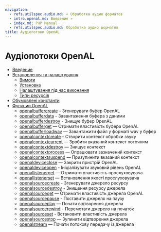 ```yaml
---
navigation:
  - refs.utilspec.audio.md: « Обработка аудио форматов
  - intro.openal.md: Введение »
  - index.md: PHP Manual
  - refs.utilspec.audio.md: Обработка аудио форматов
title: Аудіопотоки OpenAL
---
```

# Аудіопотоки OpenAL

-   [Введение](intro.openal.md)
-   [Встановлення та налаштування](openal.setup.md)
    -   [Вимоги](openal.requirements.md)
    -   [Установка](openal.installation.md)
    -   [Налаштування під час виконання](openal.configuration.md)
    -   [Типи ресурсів](openal.resources.md)
-   [Обумовлені константи](openal.constants.md)
-   [Функции OpenAL](ref.openal.md)
    -   [openalbuffercreate](function.openal-buffer-create.md) - Згенерувати буфер OpenAL
    -   [openalbufferdata](function.openal-buffer-data.md) - Завантаження буфера з даними
    -   [openalbufferdestroy](function.openal-buffer-destroy.md) - Знищує буфер OpenAL
    -   [openalbufferget](function.openal-buffer-get.md) — Отримати властивість буфера OpenAL
    -   [openalbufferloadwav](function.openal-buffer-loadwav.md) — Завантажити файл у форматі wav у буфер
    -   [openalcontextcreate](function.openal-context-create.md) - Створити контекст обробки звуку
    -   [openalcontextcurrent](function.openal-context-current.md) — Зробити вказаний контекст поточним
    -   [openalcontextdestroy](function.openal-context-destroy.md) — Знищує контекст
    -   [openalcontextprocess](function.openal-context-process.md) — Опрацювати зазначений контекст
    -   [openalcontextsuspend](function.openal-context-suspend.md) — Призупинити вказаний контекст
    -   [openaldeviceclose](function.openal-device-close.md) — Закрити пристрій OpenAL
    -   [openaldeviceopen](function.openal-device-open.md) - Ініціалізувати звуковий рівень OpenAL
    -   [openallistenerget](function.openal-listener-get.md) — Отримати властивість прослуховувача
    -   [openallistenerset](function.openal-listener-set.md) — Встановлення якості прослуховувача
    -   [openalsourcecreate](function.openal-source-create.md) - Згенерувати джерело ресурсу
    -   [openalsourcedestroy](function.openal-source-destroy.md) - Знищення ресурсу джерела
    -   [openalsourceget](function.openal-source-get.md) — Отримати властивість джерела OpenAL
    -   [openalsourcepause](function.openal-source-pause.md) - Поставити джерело на паузу
    -   [openalsourceplay](function.openal-source-play.md) — Почати відтворення джерела
    -   [openalsourcerewind](function.openal-source-rewind.md) - Перемотати джерело на початок
    -   [openalsourceset](function.openal-source-set.md) - Встановити властивість джерела
    -   [openalsourcestop](function.openal-source-stop.md) — Зупинити відтворення джерела
    -   [openalstream](function.openal-stream.md) — Почати потокову передачу із джерела
